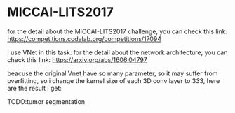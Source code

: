 # MICCAI-LITS2017
for the detail about the MICCAI-LITS2017 challenge, you can check this link:
https://competitions.codalab.org/competitions/17094

i use VNet in this task. for the detail about the network architecture, you can check this link:
https://arxiv.org/abs/1606.04797

beacuse the original Vnet have so many parameter, so it may suffer from overfitting, so i change the kernel size of each 3D conv layer to 3*3*3, here are the result i get:

TODO:tumor segmentation
